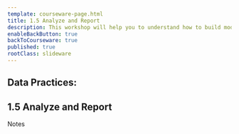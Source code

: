 ```yaml
---
template: courseware-page.html
title: 1.5 Analyze and Report
description: This workshop will help you to understand how to build models and answer questions in a reproducible way and then deliver the results of that work to your target audience.
enableBackButton: true
backToCourseware: true
published: true
rootClass: slideware
---
```


<section data-background="#0747A6">
  <div class="full">
    <p><h1 class="color-white larger">Data Practices:</h1></p>
    <p><h1 class="color-white smaller">1.5 Analyze and Report</h1></p>
  </div>
  <aside class="notes">
  Notes
  </aside>
</section>

